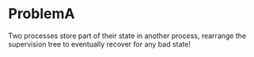 # ProblemA

Two processes store part of their state in another process, rearrange the
supervision tree to eventually recover for any bad state!
